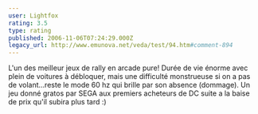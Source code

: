 ```yaml
---
user: Lightfox
rating: 3.5
type: rating
published: 2006-11-06T07:24:29.000Z
legacy_url: http://www.emunova.net/veda/test/94.htm#comment-894
---
```

L'un des meilleur jeux de rally en arcade pure! Durée de vie énorme avec plein de voitures à débloquer, mais une difficulté monstrueuse si on a pas de volant...reste le mode 60 hz qui brille par son absence (dommage). Un jeu donné gratos par SEGA aux premiers acheteurs de DC suite a la baise de prix qu'il subira plus tard :)